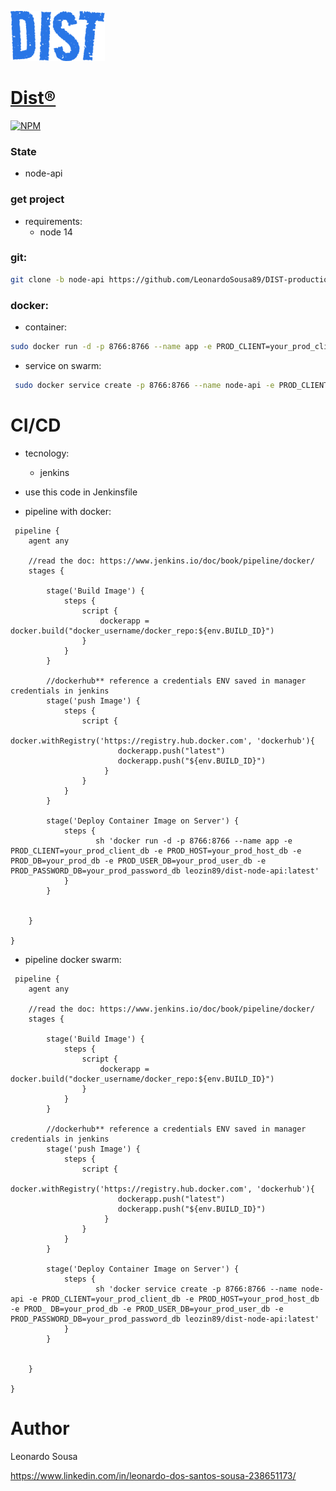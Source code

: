 ![alt text](/assets/DIST.png)
[<h1>Dist&reg;</h1>]()

[![NPM](https://img.shields.io/npm/l/react)](https://github.com/LeonardoSousa89/DIST-project_development/blob/main/LICENSE.LICENSE) 

### State
- node-api

### get project
- requirements: 
  - node 14

### git:

```bash
git clone -b node-api https://github.com/LeonardoSousa89/DIST-production.git

```

### docker:

- container:

```bash
sudo docker run -d -p 8766:8766 --name app -e PROD_CLIENT=your_prod_client_db -e PROD_HOST=your_prod_host_db -e PROD_DB=your_prod_db -e PROD_USER_DB=your_prod_user_db -e PROD_PASSWORD_DB=your_prod_password_db leozin89/dist-node-api:v1
```

- service on swarm:
```bash
 sudo docker service create -p 8766:8766 --name node-api -e PROD_CLIENT=your_prod_client_db -e PROD_HOST=your_prod_host_db -e PROD_ DB=your_prod_db -e PROD_USER_DB=your_prod_user_db -e PROD_PASSWORD_DB=your_prod_password_db leozin89/dist-node-api:v1
```

# CI/CD

- tecnology:
	- jenkins
	
- use this code in Jenkinsfile
	
- pipeline with docker: 

```
 pipeline {
    agent any 

    //read the doc: https://www.jenkins.io/doc/book/pipeline/docker/
    stages {
     
        stage('Build Image') {
            steps {
                script {
                    dockerapp = docker.build("docker_username/docker_repo:${env.BUILD_ID}")
                }
            }
        }

        //dockerhub** reference a credentials ENV saved in manager credentials in jenkins
        stage('push Image') {
            steps {
                script {
                    docker.withRegistry('https://registry.hub.docker.com', 'dockerhub'){
                        dockerapp.push("latest")
                        dockerapp.push("${env.BUILD_ID}")
                     }
                }
            }
        }

        stage('Deploy Container Image on Server') {
            steps {
                   sh 'docker run -d -p 8766:8766 --name app -e PROD_CLIENT=your_prod_client_db -e PROD_HOST=your_prod_host_db -e PROD_DB=your_prod_db -e PROD_USER_DB=your_prod_user_db -e PROD_PASSWORD_DB=your_prod_password_db leozin89/dist-node-api:latest'
            }
        }

        
    }

}
```

- pipeline docker swarm:

```
 pipeline {
    agent any 

    //read the doc: https://www.jenkins.io/doc/book/pipeline/docker/
    stages {
     
        stage('Build Image') {
            steps {
                script {
                    dockerapp = docker.build("docker_username/docker_repo:${env.BUILD_ID}")
                }
            }
        }

        //dockerhub** reference a credentials ENV saved in manager credentials in jenkins
        stage('push Image') {
            steps {
                script {
                    docker.withRegistry('https://registry.hub.docker.com', 'dockerhub'){
                        dockerapp.push("latest")
                        dockerapp.push("${env.BUILD_ID}")
                     }
                }
            }
        }

        stage('Deploy Container Image on Server') {
            steps {
                   sh 'docker service create -p 8766:8766 --name node-api -e PROD_CLIENT=your_prod_client_db -e PROD_HOST=your_prod_host_db -e PROD_ DB=your_prod_db -e PROD_USER_DB=your_prod_user_db -e PROD_PASSWORD_DB=your_prod_password_db leozin89/dist-node-api:latest'
            }
        }

        
    }

}
```

# Author

Leonardo Sousa



https://www.linkedin.com/in/leonardo-dos-santos-sousa-238651173/
